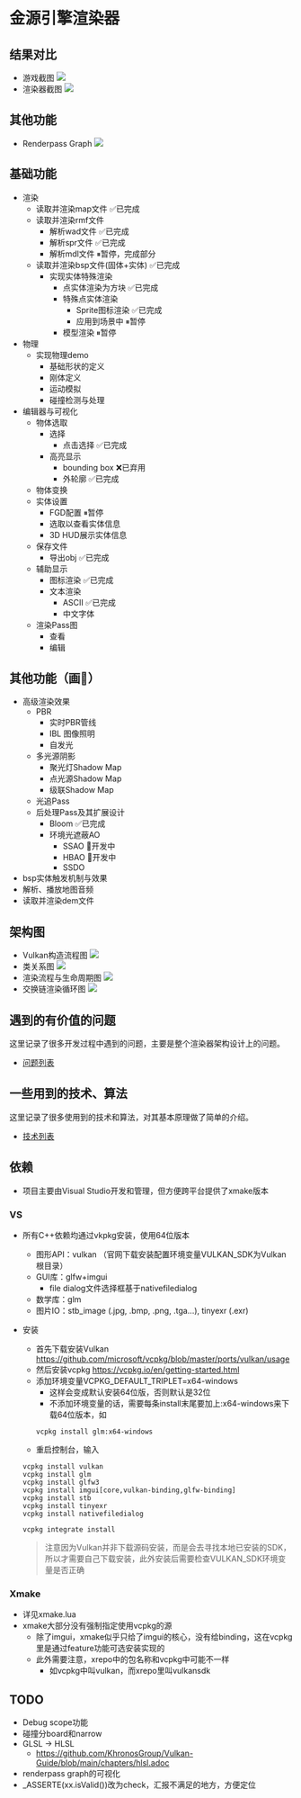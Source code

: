 # 金源引擎渲染器
## 结果对比
- 游戏截图
![](./Doc/Images/assault_game.jpg)
- 渲染器截图
![](./Doc/Images/assault_this_renderer.png)

## 其他功能
- Renderpass Graph
![](./Doc/Images/renderpass_graph_demo.gif)

## 基础功能
- 渲染
  - 读取并渲染map文件 ✅已完成
  - 读取并渲染rmf文件
    - 解析wad文件 ✅已完成
    - 解析spr文件 ✅已完成
    - 解析mdl文件 ⏸暂停，完成部分
  - 读取并渲染bsp文件(固体+实体) ✅已完成
    - 实现实体特殊渲染
      - 点实体渲染为方块 ✅已完成
      - 特殊点实体渲染
        - Sprite图标渲染 ✅已完成
        - 应用到场景中 ⏸暂停
      - 模型渲染 ⏸暂停
- 物理
  - 实现物理demo
    - 基础形状的定义
    - 刚体定义
    - 运动模拟
    - 碰撞检测与处理
- 编辑器与可视化
  - 物体选取
    - 选择
      - 点击选择 ✅已完成
    - 高亮显示 
      - bounding box ❌已弃用
      - 外轮廓 ✅已完成
  - 物体变换
  - 实体设置
    - FGD配置 ⏸暂停
    - 选取以查看实体信息
    - 3D HUD展示实体信息
  - 保存文件
    - 导出obj ✅已完成
  - 辅助显示
    - 图标渲染 ✅已完成
    - 文本渲染
      - ASCII ✅已完成
      - 中文字体
  - 渲染Pass图
    - 查看
    - 编辑
## 其他功能（画🍕）
- 高级渲染效果
  - PBR
    - 实时PBR管线
    - IBL 图像照明
    - 自发光
  - 多光源阴影
    - 聚光灯Shadow Map
    - 点光源Shadow Map
    - 级联Shadow Map
  - 光追Pass
  - 后处理Pass及其扩展设计
    - Bloom ✅已完成
    - 环境光遮蔽AO 
      - SSAO 🚧开发中
      - HBAO 🚧开发中
      - SSDO
- bsp实体触发机制与效果
- 解析、播放地图音频
- 读取并渲染dem文件

## 架构图
- Vulkan构造流程图
![](./Doc/VulkanConstructSequence.png)
- 类关系图
![](./Doc/ClassRelations.png)
- 渲染流程与生命周期图
![](./Doc/LiveCycle.png)
- 交换链渲染循环图
![](./Doc/RenderLoopWithSwapchain.png)

## 遇到的有价值的问题
这里记录了很多开发过程中遇到的问题，主要是整个渲染器架构设计上的问题。
- [问题列表](./ProblemList.md)

## 一些用到的技术、算法
这里记录了很多使用到的技术和算法，对其基本原理做了简单的介绍。
- [技术列表](./TechList.md)

## 依赖
- 项目主要由Visual Studio开发和管理，但方便跨平台提供了xmake版本
### VS
- 所有C++依赖均通过vkpkg安装，使用64位版本
  - 图形API：vulkan （官网下载安装配置环境变量VULKAN_SDK为Vulkan根目录）
  - GUI库：glfw+imgui
    - file dialog文件选择框基于nativefiledialog
  - 数学库：glm
  - 图片IO：stb_image (.jpg, .bmp, .png, .tga...), tinyexr (.exr)

- 安装
  - 首先下载安装Vulkan https://github.com/microsoft/vcpkg/blob/master/ports/vulkan/usage
  - 然后安装vcpkg https://vcpkg.io/en/getting-started.html 
  - 添加环境变量VCPKG_DEFAULT_TRIPLET=x64-windows
    - 这样会变成默认安装64位版，否则默认是32位
    - 不添加环境变量的话，需要每条install末尾要加上:x64-windows来下载64位版本，如
    ```
    vcpkg install glm:x64-windows
    ```
  - 重启控制台，输入
  ```
  vcpkg install vulkan
  vcpkg install glm
  vcpkg install glfw3
  vcpkg install imgui[core,vulkan-binding,glfw-binding]
  vcpkg install stb
  vcpkg install tinyexr
  vcpkg install nativefiledialog

  vcpkg integrate install
  ```
  > 注意因为Vulkan并非下载源码安装，而是会去寻找本地已安装的SDK，所以才需要自己下载安装，此外安装后需要检查VULKAN_SDK环境变量是否正确

### Xmake
- 详见xmake.lua
- xmake大部分没有强制指定使用vcpkg的源
  - 除了imgui，xmake似乎只给了imgui的核心，没有给binding，这在vcpkg里是通过feature功能可选安装实现的
  - 此外需要注意，xrepo中的包名称和vcpkg中可能不一样
    - 如vcpkg中叫vulkan，而xrepo里叫vulkansdk

## TODO
  - Debug scope功能
  - 碰撞分board和narrow
  - GLSL → HLSL
    - https://github.com/KhronosGroup/Vulkan-Guide/blob/main/chapters/hlsl.adoc
  - renderpass graph的可视化
  - _ASSERTE(xx.isValid())改为check，汇报不满足的地方，方便定位